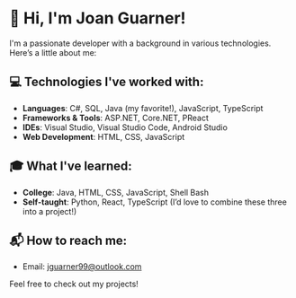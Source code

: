 # 👋 Hi, I'm Joan Guarner!

I'm a passionate developer with a background in various technologies. Here’s a little about me:

## 💻 Technologies I've worked with:
- **Languages**: C#, SQL, Java (my favorite!), JavaScript, TypeScript
- **Frameworks & Tools**: ASP.NET, Core.NET, PReact
- **IDEs**: Visual Studio, Visual Studio Code, Android Studio
- **Web Development**: HTML, CSS, JavaScript

## 🎓 What I've learned:
- **College**: Java, HTML, CSS, JavaScript, Shell Bash
- **Self-taught**: Python, React, TypeScript (I’d love to combine these three into a project!)

## 📬 How to reach me:
- Email: jguarner99@outlook.com

Feel free to check out my projects!
